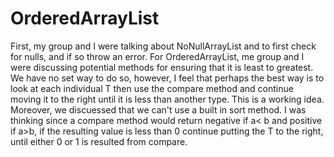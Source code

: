 # OrderedArrayList
First, my group and I were talking about NoNullArrayList and to first check for nulls, and if so throw an error.
For OrderedArrayList, me group and I were discussing potential methods for ensuring that it is least to greatest. We have no set 
way to do so, however, I feel that perhaps the best way is to look at each individual T then use the compare method and continue moving it to the right until it is less than another type. This is a working idea.
Moreover, we discuessed that we can't use a built in sort method. 
I was thinking since a compare method would return negative if a< b and positive if a>b, if the resulting value is less than 0
continue putting the T to the right, until either 0 or 1 is resulted from compare.
